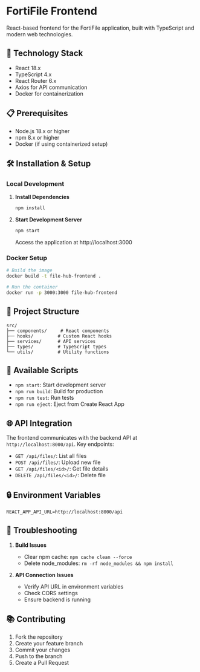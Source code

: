 # FortiFile Frontend

React-based frontend for the FortiFile application, built with TypeScript and modern web technologies.

## 🚀 Technology Stack

- React 18.x
- TypeScript 4.x
- React Router 6.x
- Axios for API communication
- Docker for containerization

## 📋 Prerequisites

- Node.js 18.x or higher
- npm 8.x or higher
- Docker (if using containerized setup)

## 🛠️ Installation & Setup

### Local Development

1. **Install Dependencies**
   ```bash
   npm install
   ```

2. **Start Development Server**
   ```bash
   npm start
   ```
   Access the application at http://localhost:3000

### Docker Setup

```bash
# Build the image
docker build -t file-hub-frontend .

# Run the container
docker run -p 3000:3000 file-hub-frontend
```

## 📁 Project Structure

```
src/
├── components/     # React components
├── hooks/         # Custom React hooks
├── services/      # API services
├── types/         # TypeScript types
└── utils/         # Utility functions
```

## 🔧 Available Scripts

- `npm start`: Start development server
- `npm run build`: Build for production
- `npm run test`: Run tests
- `npm run eject`: Eject from Create React App

## 🌐 API Integration

The frontend communicates with the backend API at `http://localhost:8000/api`. Key endpoints:

- `GET /api/files/`: List all files
- `POST /api/files/`: Upload new file
- `GET /api/files/<id>/`: Get file details
- `DELETE /api/files/<id>/`: Delete file

## 🔒 Environment Variables

```env
REACT_APP_API_URL=http://localhost:8000/api
```

## 🐛 Troubleshooting

1. **Build Issues**
   - Clear npm cache: `npm cache clean --force`
   - Delete node_modules: `rm -rf node_modules && npm install`

2. **API Connection Issues**
   - Verify API URL in environment variables
   - Check CORS settings
   - Ensure backend is running

## 📚 Contributing

1. Fork the repository
2. Create your feature branch
3. Commit your changes
4. Push to the branch
5. Create a Pull Request
